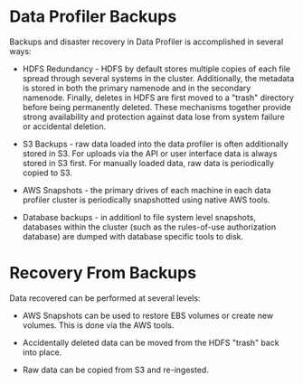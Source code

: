 # Data Profiler Backups

Backups and disaster recovery in Data Profiler is accomplished in several ways:

   * HDFS Redundancy - HDFS by default stores multiple copies of each file spread through several systems in the cluster.
   Additionally, the metadata is stored in both the primary namenode and in the secondary namenode. Finally, deletes in HDFS
   are first moved to a "trash" directory before being permanently deleted. These mechanisms together provide strong
   availability and protection against data lose from system failure or accidental deletion.
   
   * S3 Backups - raw data loaded into the data profiler is often additionally stored in S3. For uploads via the API
   or user interface data is always stored in S3 first. For manually loaded data, raw data is periodically copied to
   S3.
   
   * AWS Snapshots - the primary drives of each machine in each data profiler cluster is periodically snapshotted
   using native AWS tools.
   
   * Database backups - in additionl to file system level snapshots, databases within the cluster (such as the
   rules-of-use authorization database) are dumped with database specific tools to disk.
   
# Recovery From Backups

Data recovered can be performed at several levels:

   * AWS Snapshots can be used to restore EBS volumes or create new volumes. This is done via the AWS tools.
   
   * Accidentally deleted data can be moved from the HDFS "trash" back into place.
   
   * Raw data can be copied from S3 and re-ingested. 